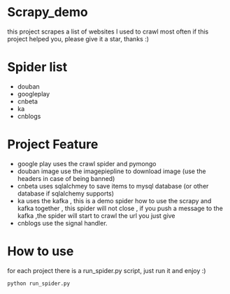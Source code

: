 # Scrapy_demo

this project scrapes a list of websites I used to crawl most often
if this project helped you, please give it a star, thanks :)

# Spider list

* douban
* googleplay
* cnbeta
* ka
* cnblogs

# Project Feature

* google play uses the crawl spider and pymongo
* douban image use the imagepiepline to download image (use the headers in case of being banned)
* cnbeta uses sqlalchmey to save items to mysql database (or other database if sqlalchemy supports)
* ka uses the kafka , this is a demo spider how to use the scrapy and kafka together , this spider will not close , if you push a message to the kafka ,the spider will start to crawl the url you just give
* cnblogs use the signal handler.
# How to use

for each project there is a run_spider.py script, just run it and enjoy :)

```
python run_spider.py
```
